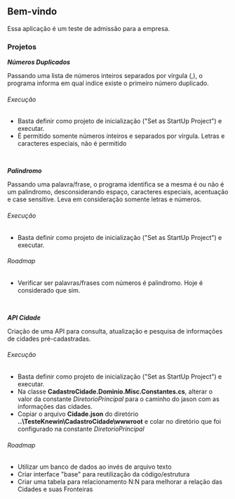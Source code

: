 ## Bem-vindo

Essa aplicação é um teste de admissão para a empresa.

### Projetos

***Números Duplicados***

Passando uma lista de números inteiros separados por vírgula (,), o programa informa em qual indíce existe o primeiro número duplicado.

###### _Execução_

- Basta definir como projeto de inicialização ("Set as StartUp Project") e executar.
- É permitido somente números inteiros e separados por vírgula. Letras e caracteres especiais, não é permitido

<br />

***Palindromo***

Passando uma palavra/frase, o programa identifica se a mesma é ou não é um palindromo, desconsiderando espaço, caracteres especiais, acentuação e case sensitive.
Leva em consideração somente letras e números.

###### _Execução_

- Basta definir como projeto de inicialização ("Set as StartUp Project") e executar.

###### _Roadmap_

- Verificar ser palavras/frases com números é palindromo. Hoje é considerado que sim.

<br />

***API Cidade***

Criação de uma API para consulta, atualização e pesquisa de informações de cidades pré-cadastradas.

###### _Execução_

- Basta definir como projeto de inicialização ("Set as StartUp Project") e executar.
- Na classe **CadastroCidade.Dominio.Misc.Constantes.cs**, alterar o valor da constante _DiretorioPrincipal_ para o caminho do jason com as informações das cidades.
- Copiar o arquivo **Cidade.json** do diretório **..\TesteKnewin\CadastroCidade\wwwroot** e colar no diretório que foi configurado na constante _DiretorioPrincipal_

###### _Roadmap_

- Utilizar um banco de dados ao invés de arquivo texto
- Criar interface "base" para reutilização da código/estrutura
- Criar uma tabela para relacionamento N:N para melhorar a relação das Cidades e suas Fronteiras

